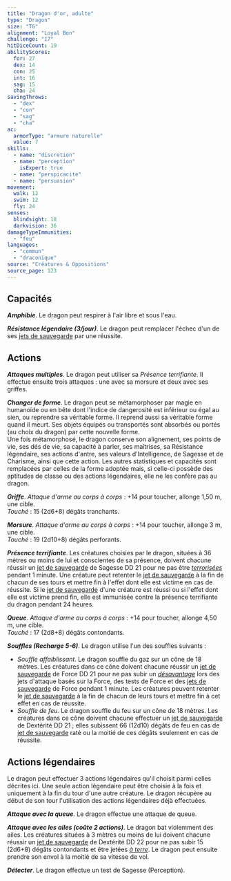 ```yaml
---
title: "Dragon d'or, adulte"
type: "Dragon"
size: "TG"
alignment: "Loyal Bon"
challenge: "17"
hitDiceCount: 19
abilityScores:
  for: 27
  dex: 14
  con: 25
  int: 16
  sag: 15
  cha: 24
savingThrows: 
  - "dex"
  - "con"
  - "sag"
  - "cha"
ac: 
  armorType: "armure naturelle"
  value: 7
skills: 
  - name: "discretion"
  - name: "perception"
    isExpert: true
  - name: "perspicacite"
  - name: "persuasion"
movement: 
  walk: 12
  swim: 12
  fly: 24
senses: 
  blindsight: 18
  darkvision: 36
damageTypeImmunities: 
  - "feu"
languages: 
  - "commun"
  - "draconique"
source: "Créatures & Oppositions"
source_page: 123
---
```

## Capacités
_**Amphibie**_. Le dragon peut respirer à l'air libre et sous l'eau.

_**Résistance légendaire (3/jour)**_. Le dragon peut remplacer l'échec d'un de ses [jets de sauvegarde](/utiliser-les-caracteristiques/#jets-de-sauvegarde) par une réussite.

## Actions
_**Attaques multiples**_. Le dragon peut utiliser sa _Présence terrifiante_. Il effectue ensuite trois attaques : une avec sa morsure et deux avec ses griffes.

_**Changer de forme**_. Le dragon peut se métamorphoser par magie en humanoïde ou en bête dont l'indice de dangerosité est inférieur ou égal au sien, ou reprendre sa véritable forme. Il reprend aussi sa véritable forme quand il meurt. Ses objets équipés ou transportés sont absorbés ou portés (au choix du dragon) par cette nouvelle forme.  
Une fois métamorphosé, le dragon conserve son alignement, ses points de vie, ses dés de vie, sa capacité à parler, ses maîtrises, sa Résistance légendaire, ses actions d'antre, ses valeurs d'Intelligence, de Sagesse et de Charisme, ainsi que cette action. Les autres statistiques et capacités sont remplacées par celles de la forme adoptée mais, si celle-ci possède des aptitudes de classe ou des actions légendaires, elle ne les confère pas au dragon.

_**Griffe**_. _Attaque d'arme au corps à corps_ : +14 pour toucher, allonge 1,50 m, une cible.  
_Touché_ : 15 (2d6+8) dégâts tranchants.

_**Morsure**_. _Attaque d'arme au corps à corps_ : +14 pour toucher, allonge 3 m, une cible.  
_Touché_ : 19 (2d10+8) dégâts perforants.

_**Présence terrifiante**_. Les créatures choisies par le dragon, situées à 36 mètres ou moins de lui et conscientes de sa présence, doivent chacune réussir un [jet de sauvegarde](/utiliser-les-caracteristiques/#jets-de-sauvegarde) de Sagesse DD 21 pour ne pas être [_terrorisées_](/gerer-la-sante-du-personnage/#terrorise) pendant 1 minute. Une créature peut retenter le [jet de sauvegarde](/utiliser-les-caracteristiques/#jets-de-sauvegarde) à la fin de chacun de ses tours et mettre fin à l'effet dont elle est victime en cas de réussite. Si le [jet de sauvegarde](/utiliser-les-caracteristiques/#jets-de-sauvegarde) d'une créature est réussi ou si l'effet dont elle est victime prend fin, elle est immunisée contre la présence terrifiante du dragon pendant 24 heures.

_**Queue**_. _Attaque d'arme au corps à corps_ : +14 pour toucher, allonge 4,50 m, une cible.  
_Touché_ : 17 (2d8+8) dégâts contondants.

_**Souffles (Recharge 5-6)**_. Le dragon utilise l'un des souffles suivants :
* _Souffle affaiblissant_. Le dragon souffle du gaz sur un cône de 18 mètres. Les créatures dans ce cône doivent chacune réussir un [jet de sauvegarde](/utiliser-les-caracteristiques/#jets-de-sauvegarde) de Force DD 21 pour ne pas subir un [_désavantage_](/utiliser-les-caracteristiques/#avantage-et-desavantage) lors des jets d'attaque basés sur la Force, des tests de Force et des [jets de sauvegarde](/utiliser-les-caracteristiques/#jets-de-sauvegarde) de Force pendant 1 minute. Les créatures peuvent retenter le [jet de sauvegarde](/utiliser-les-caracteristiques/#jets-de-sauvegarde) à la fin de chacun de leurs tours et mettre fin à cet effet en cas de réussite.
* _Souffle de feu_. Le dragon souffle du feu sur un cône de 18 mètres. Les créatures dans ce cône doivent chacune effectuer un [jet de sauvegarde](/utiliser-les-caracteristiques/#jets-de-sauvegarde) de Dextérité DD 21 ; elles subissent 66 (12d10) dégâts de feu en cas de [jet de sauvegarde](/utiliser-les-caracteristiques/#jets-de-sauvegarde) raté ou la moitié de ces dégâts seulement en cas de réussite.

## Actions légendaires
Le dragon peut effectuer 3 actions légendaires qu'il choisit parmi celles décrites ici. Une seule action légendaire peut être choisie à la fois et uniquement à la fin du tour d'une autre créature. Le dragon récupère au début de son tour l'utilisation des actions légendaires déjà effectuées.

_**Attaque avec la queue**_. Le dragon effectue une attaque de queue.

_**Attaque avec les ailes (coûte 2 actions)**_. Le dragon bat violemment des ailes. Les créatures situées à 3 mètres ou moins de lui doivent chacune réussir un [jet de sauvegarde](/utiliser-les-caracteristiques/#jets-de-sauvegarde) de Dextérité DD 22 pour ne pas subir 15 (2d6+8) dégâts contondants et être jetées [_à terre_](/gerer-la-sante-du-personnage/#a-terre). Le dragon peut ensuite prendre son envol à la moitié de sa vitesse de vol.

_**Détecter**_. Le dragon effectue un test de Sagesse (Perception).
